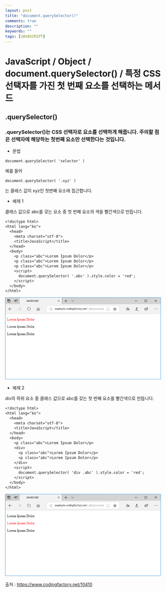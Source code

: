 ```yaml
---
layout: post
title: "document.querySelector()"
comments: true
description: ""
keywords: ""
tags: [JAVASCRIPT]
---
```


# JavaScript / Object / document.querySelector() / 특정 CSS 선택자를 가진 첫 번째 요소를 선택하는 메서드

## .querySelector()

### .querySelector()는 CSS 선택자로 요소를 선택하게 해줍니다. 주의할 점은 선택자에 해당하는 첫번째 요소만 선택한다는 것입니다.

- 문법

```
document.querySelector( 'selector' )
```

예를 들어

```
document.querySelector( '.xyz' )
```

는 클래스 값이 xyz인 첫번째 요소에 접근합니다.

- 예제 1

클래스 값으로 abc를 갖는 요소 중 첫 번째 요소의 색을 빨간색으로 만듭니다.

```
<!doctype html>
<html lang="ko">
  <head>
    <meta charset="utf-8">
    <title>JavaScript</title>
  </head>
  <body>
    <p class="abc">Lorem Ipsum Dolor</p>
    <p class="abc">Lorem Ipsum Dolor</p>
    <p class="abc">Lorem Ipsum Dolor</p>
    <script>
      document.querySelector( '.abc' ).style.color = 'red';
    </script>
  </body>
</html>
```
![JavaScript-querySelector-01](/images/javascript/JavaScript-querySelector-01.png)

- 예제 2

div의 하위 요소 중 클래스 값으로 abc를 갖는 첫 번째 요소를 빨간색으로 만듭니다.

```
<!doctype html>
<html lang="ko">
  <head>
    <meta charset="utf-8">
    <title>JavaScript</title>
  </head>
  <body>
    <p class="abc">Lorem Ipsum Dolor</p>
    <div>
      <p class="abc">Lorem Ipsum Dolor</p>
      <p class="abc">Lorem Ipsum Dolor</p>
    </div>
    <script>
      document.querySelector( 'div .abc' ).style.color = 'red';
    </script>
  </body>
</html>
```
![JavaScript-querySelector-02](/images/javascript/JavaScript-querySelector-02.png)

출처 : https://www.codingfactory.net/10410